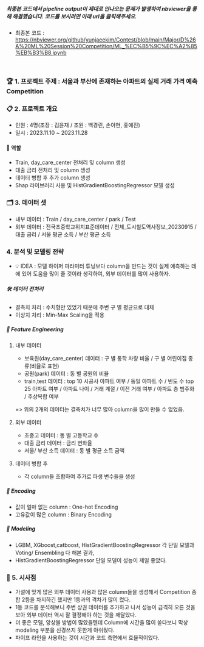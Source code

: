 ##### 최종본 코드에서 pipeline output이 제대로 안나오는 문제가 발생하여 nbviewer을 통해 해결했습니다. 코드를 보시려면 아래 url을 클릭해주세요.
- 최종본 코드 : https://nbviewer.org/github/yunjaeekim/Contest/blob/main/Major/D%26A%20ML%20Session%20Competition/ML_%EC%B5%9C%EC%A2%85%EB%B3%B8.ipynb

<br>

### 🏆 1. 프로젝트 주제 : 서울과 부산에 존재하는 아파트의 실제 거래 가격 예측 Competition

### 📋 2. 프로젝트 개요 
- 인원 : 4명(조장 : 김윤재 / 조원 : 백경린, 손아현, 홍예진)
- 일시 : 2023.11.10 ~ 2023.11.28
#### 📌 역할
- Train, day_care_center 전처리 및 column 생성
- 대출 금리 전처리 및 column 생성
- 데이터 병합 후 추가 column 생성
- Shap 라이브러리 사용 및 HistGradientBoostingRegressor 모델 생성

### 🗂️ 3. 데이터 셋
- 내부 데이터 : Train / day_care_center / park / Test
- 외부 데이터 : 전국초중학교위치표준데이터 / 전체_도시철도역사정보_20230915 / 대출 금리 / 서울 평균 소득 / 부산 평균 소득

### 4. 분석 및 모델링 전략
- 💡 IDEA : 모델 하이퍼 파라미터 튜닝보다 column을 만드는 것이 실제 예측하는 데에 있어 도움을 많이 줄 것이라 생각하여, 외부 데이터를 많이 사용하자.

##### 🛠️ 데이터 전처리
- 결측치 처리 : 수치형만 있었기 때문에 주변 구 별 평균으로 대체
- 이상치 처리 : Min-Max Scaling을 적용

##### 🚀 Feature Engineering
1) 내부 데이터
   - 보육원(day_care_center) 데이터 : 구 별 통학 차량 비율 / 구 별 어린이집 종류(비율로 표현)
   - 공원(park) 데이터 : 동 별 공원의 비율
   - train,test 데이터 : top 10 시공사 아파트 여부 / 동일 아파트 수 / 빈도 수 top 25 아파트 여부 / 아파트 나이 / 거래 계절 / 이전 거래 여부 / 아파트 층 범주화 / 주상복합 여부 

    => 위의 2개의 데이터는 결측치가 너무 많아 column을 많이 만들 수 없었음.
2) 외부 데이터
   - 초중고 데이터 : 동 별 고등학교 수
   - 대출 금리 데이터 : 금리 변화율
   - 서울/ 부산 소득 데이터 : 동 별 평균 소득 금액

3) 데이터 병합 후
   - 각 column들 조합하여 추가로 파생 변수들을 생성

##### 🔄 Encoding
- 값이 얼마 없는 column : One-hot Encoding
- 고유값이 많은 column : Binary Encoding

##### 🎯 Modeling
- LGBM, XGboost,catboost, HistGradientBoostingRegressor 각 단일 모델과 Voting/ Ensembling 다 해본 결과,
- HistGradientBoostingRegressor 단일 모델이 성능이 제일 좋았다.

### 📝 5. 시사점
- 가설에 맞게 많은 외부 데이터 사용과 많은 column들을 생성해서 Competition 종합 2등을 차지하긴 했지만 1등과의 격차가 많이 컸다.
- 1등 코드를 분석해보니 주변 상권 데이터를 추가하고 나서 성능이 급격히 오른 것을 보아 외부 데이터 역시 잘 결정해야 하는 것을 깨달았다.
- 더 좋은 모델, 앙상블 방법이 많았을텐데 Column에 시간을 많이 쏟다보니 막상 modeling 부분을 신경쓰지 못한게 아쉬웠다.
- 파이프 라인을 사용하는 것이 시간과 코드 측면에서 효율적이었다.
